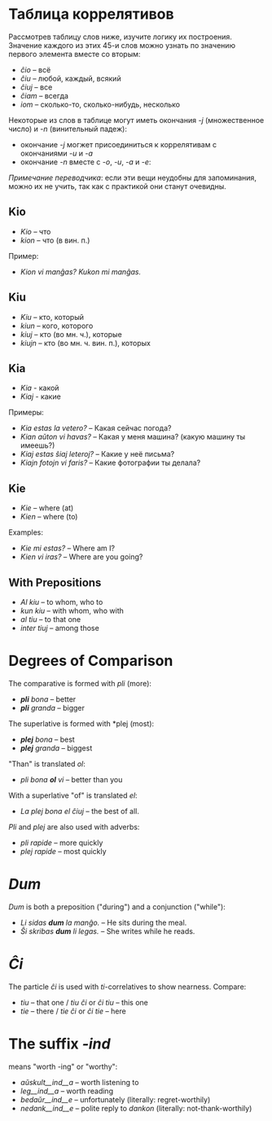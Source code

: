 # Таблица коррелятивов

Рассмотрев таблицу слов ниже, изучите логику их построения. Значение каждого из этих 45-и слов можно узнать по значению первого элемента вместе со вторым:

- *ĉio*  – всё
- *ĉiu*  – любой, каждый, всякий
- *ĉiuj* – все
- *ĉiam* – всегда
- *iom* – сколько-то, сколько-нибудь, несколько

Некоторые из слов в таблице могут иметь окончания *-j* (множественное число) и *-n* (винительный падеж):

- окончание *-j* могжет присоединиться к коррелятивам с окончаниями *-u* и *-a*
- окончание *-n* вместе с *-o*, *-u*, *-a* и *-e*:

*Примечание переводчика*: если эти вещи неудобны для запоминания, можно их не учить, так как с практикой они станут очевидны.

## Kio 

- *Kio* – что 
- *kion* – что (в вин. п.)

Пример: 

- *Kion vi manĝas? Kukon mi manĝas.*

## Kiu
- *Kiu* – кто, который
- *kiun* – кого, которого
- *kiuj* – кто (во мн. ч.), которые
- *kiujn* – кто (во мн. ч. вин. п.), которых

## Kia

- *Kia* - какой
- *Kiaj* - какие

Примеры:

- *Kia estas la vetero?* – Какая сейчас погода?
- *Kian aŭton vi havas?* – Какая у меня машина? (какую машину ты имеешь?)
- *Kiaj estas ŝiaj leteroj?* – Какие у неё письма?
- *Kiajn fotojn vi faris?* – Какие фотографии ты делала?

## Kie

- *Kie* – where (at)
- *Kien* – where (to)

Examples:

- *Kie mi estas?* – Where am I?
- *Kien vi iras?* – Where are you going?

## With Prepositions

- *Al kiu* – to whom, who to
- *kun kiu* – with whom, who with
- *al tiu* – to that one
- *inter tiuj* – among those

# Degrees of Comparison

The comparative is formed with *pli* (more):

- *__pli__ bona* – better
- *__pli__ granda* – bigger

The superlative is formed with *plej (most):

- *__plej__ bona* – best
- *__plej__ granda* – biggest

"Than" is translated *ol*:

- *pli bona __ol__ vi* – better than you

With a superlative "of" is translated *el*: 

- *La plej bona el ĉiuj* – the best of all.

*Pli* and *plej* are also used with adverbs:

- *pli rapide* – more quickly
- *plej rapide* – most quickly

# *Dum* 

*Dum* is both a preposition ("during") and a conjunction ("while"):

- *Li sidas __dum__ la manĝo.* – He sits during the meal.
- *Ŝi skribas __dum__ li legas.* – She writes while he reads.

# *Ĉi*

The particle *ĉi* is used with *ti*-correlatives to show nearness. Compare:

- *tiu* – that one / *tiu ĉi* or *ĉi tiu* – this one
- *tie* – there / *tie ĉi* or *ĉi tie* – here

# The suffix *-ind*

means "worth -ing" or "worthy":

- *aŭskult__ind__a* – worth listening to
- *leg__ind__a* – worth reading
- *bedaŭr__ind__e* – unfortunately (literally: regret-worthily)
- *nedank__ind__e* – polite reply to *dankon* (literally: not-thank-worthily)

 
